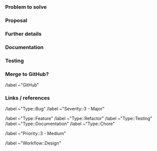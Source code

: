 ### Problem to solve

<!-- What problem do we solve? Try to define the who/what/why of the opportunity as a user story. For example, "As a (who), I want (what), so I can (why/value)." -->

### Proposal

<!-- How are we going to solve the problem? -->

### Further details

<!-- Include use cases, benefits, goals, or any other details that will help us understand the problem better. -->

### Documentation

<!-- Add all known Documentation Requirements in this section -->

### Testing

<!-- This section needs to be retained and filled in during the workflow planning breakdown phase of this feature proposal, if not earlier.

How might it affect the quality of the product? What additional test coverage or changes to tests will be needed?

Please list the test areas (unit, flow) that needs to be added or updated to ensure that this feature will work as intended.
-->

### Merge to GitHub?

<!-- Please state whether the issue should be merged to the public GitHub repository after it was merged to our GitLab master branch.
     Additionally indicate this by removing or adding the label 'GitHub' -->
/label ~"GitHub"

### Links / references

<!-- Label reminders - you should have one of each of the following labels.
Use the following resources to find the appropriate labels:
- https://git.ins.uni-stuttgart.de/instinct/instinct/-/labels
-->

/label ~"Type::Bug"
/label ~"Severity::3 - Major"

/label ~"Type::Feature"
/label ~"Type::Refactor"
/label ~"Type::Testing"
/label ~"Type::Documentation"
/label ~"Type::Chore"

/label ~"Priority::3 - Medium"

/label ~"Workflow::Design"
